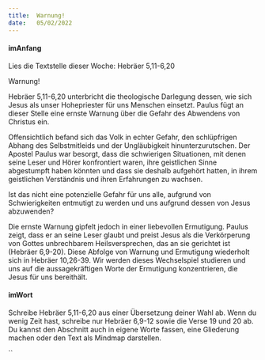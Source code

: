 ```yaml
---
title:  Warnung!
date:   05/02/2022
---
```


#### imAnfang

Lies die Textstelle dieser Woche: Hebräer 5,11-6,20

Warnung!

Hebräer 5,11-6,20 unterbricht die theologische Darlegung dessen, wie sich Jesus als unser Hohepriester für uns Menschen einsetzt. Paulus fügt an dieser Stelle eine ernste Warnung über die Gefahr des Abwendens von Christus ein.

Offensichtlich befand sich das Volk in echter Gefahr, den schlüpfrigen Abhang des Selbstmitleids und der Ungläubigkeit hinunterzurutschen. Der Apostel Paulus war besorgt, dass die schwierigen Situationen, mit denen seine Leser und Hörer konfrontiert waren, ihre geistlichen Sinne abgestumpft haben könnten und dass sie deshalb aufgehört hatten, in ihrem geistlichen Verständnis und ihren Erfahrungen zu wachsen.

Ist das nicht eine potenzielle Gefahr für uns alle, aufgrund von Schwierigkeiten entmutigt zu werden und uns aufgrund dessen von Jesus abzuwenden?

Die ernste Warnung gipfelt jedoch in einer liebevollen Ermutigung. Paulus zeigt, dass er an seine Leser glaubt und preist Jesus als die Verkörperung von Gottes unbrechbarem Heilsversprechen, das an sie gerichtet ist (Hebräer 6,9-20). Diese Abfolge von Warnung und Ermutigung wiederholt sich in Hebräer 10,26-39. Wir werden dieses Wechselspiel studieren und uns auf die aussagekräftigen Worte der Ermutigung konzentrieren, die Jesus für uns bereithält.

#### imWort

Schreibe Hebräer 5,11-6,20 aus einer Übersetzung deiner Wahl ab. Wenn du wenig Zeit hast, schreibe nur Hebräer 6,9-12 sowie die Verse 19 und 20 ab. Du kannst den Abschnitt auch in eigene Worte fassen, eine Gliederung machen oder den Text als Mindmap darstellen.

``
